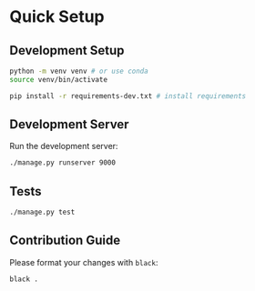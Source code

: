 # Quick Setup

## Development Setup
```bash
python -m venv venv # or use conda
source venv/bin/activate

pip install -r requirements-dev.txt # install requirements
```

## Development Server
Run the development server:
```bash
./manage.py runserver 9000
```

## Tests
```bash
./manage.py test
```

## Contribution Guide

Please format your changes with `black`:

```bash
black .
```




